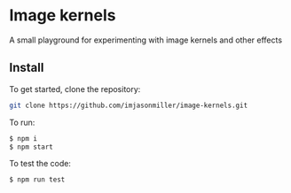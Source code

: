 # Image kernels

A small playground for experimenting with image kernels and other effects


## Install 

To get started, clone the repository:

```sh
git clone https://github.com/imjasonmiller/image-kernels.git
```

To run:

```sh
$ npm i
$ npm start
```

To test the code:

```sh
$ npm run test
```

